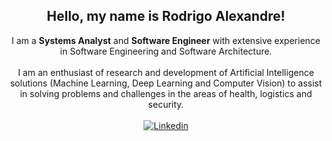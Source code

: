 <div align="center">
<h2>Hello, my name is Rodrigo Alexandre!</h2>

I am a **Systems Analyst** and **Software Engineer** with extensive experience in Software Engineering and Software Architecture.
<br><br>
I am an enthusiast of research and development of Artificial Intelligence solutions (Machine Learning, Deep Learning and Computer Vision) to assist in solving problems and challenges in the areas of health, logistics and security.
<br><br>
[![Linkedin](https://img.shields.io/badge/linkedin-%230077B5.svg?style=for-the-badge&logo=linkedin&logoColor=white)](https://www.linkedin.com/in/rodrigosantos1981)
